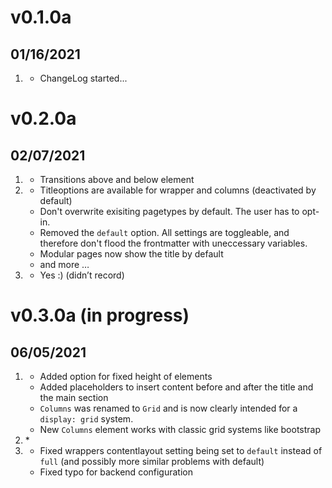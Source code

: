 
# v0.1.0a
##  01/16/2021

1. [](#new)
    * ChangeLog started...



# v0.2.0a
##  02/07/2021

1. [](#new)
    * Transitions above and below element
2. [](#improved)
    * Titleoptions are available for wrapper and columns (deactivated by default)
    * Don't overwrite exisiting pagetypes by default. The user has to opt-in.
    * Removed the  `default` option. All settings are toggleable, and therefore don't flood the frontmatter with uneccessary variables.
    * Modular pages now show the title by default
    * and more …
3. [](#bugfix)
    * Yes :) (didn’t record)


# v0.3.0a (in progress)
##  06/05/2021

1. [](#new)
    * Added option for fixed height of elements
    * Added placeholders to insert content before and after the title and the main section
    * `Columns` was renamed to `Grid` and is now clearly intended for a `display: grid` system.
    * New `Columns` element works with classic grid systems like bootstrap
2. [](#improved)
    * 
3. [](#bugfix)
    * Fixed wrappers contentlayout setting being set to `default` instead of `full` (and possibly more similar problems with default)
    * Fixed typo for backend configuration